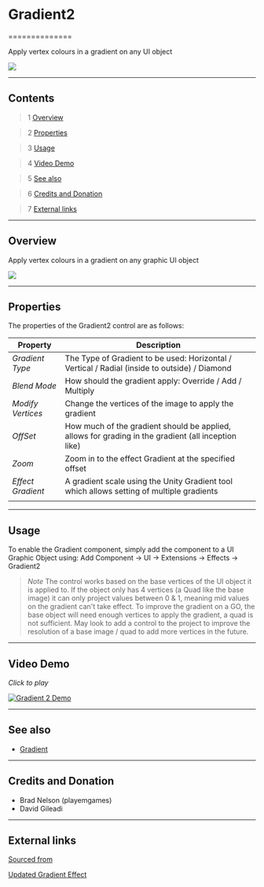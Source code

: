 # Gradient2

==============

Apply vertex colours in a gradient on any UI object

![](https://bitbucket.org/UnityUIExtensions/unity-ui-extensions/wiki/Controls/Images/Gradient2Example.jpg)

---------

## Contents

> 1 [Overview](#markdown-header-overview)

> 2 [Properties](#markdown-header-properties)

> 3 [Usage](#markdown-header-usage)

> 4 [Video Demo](#markdown-header-video-demo)

> 5 [See also](#markdown-header-see-also)

> 6 [Credits and Donation](#markdown-header-credits-and-donation)

> 7 [External links](#markdown-header-external-links)

---------

## Overview

Apply vertex colours in a gradient on any graphic UI object

![](https://bitbucket.org/UnityUIExtensions/unity-ui-extensions/wiki/Controls/Images/Gradient2Inspector.jpg)

---------

## Properties

The properties of the Gradient2 control are as follows:

Property | Description
--------- | --------------
*Gradient Type*|The Type of Gradient to be used: Horizontal / Vertical / Radial (inside to outside) / Diamond
*Blend Mode*|How should the gradient apply: Override / Add / Multiply
*Modify Vertices*|Change the vertices of the image to apply the gradient
*OffSet*|How much of the gradient should be applied, allows for grading in the gradient (all inception like)
*Zoom*|Zoom in to the effect Gradient at the specified offset
*Effect Gradient*|A gradient scale using the Unity Gradient tool which allows setting of multiple gradients
||

---------

## Usage

To enable the Gradient component, simply add the component to a UI Graphic Object using:
Add Component -> UI -> Extensions -> Effects -> Gradient2

> *Note*
> The control works based on the base vertices of the UI object it is applied to.  If the object only has 4 vertices (a Quad like the base image) it can only project values between 0 & 1, meaning mid values on the gradient can't take effect.  To improve the gradient on a GO, the base object will need enough vertices to apply the gradient, a quad is not sufficient.
> May look to add a control to the project to improve the resolution of a base image / quad to add more vertices in the future.

---------

## Video Demo

*Click to play*

[![Gradient 2 Demo](https://bitbucket.org/UnityUIExtensions/unity-ui-extensions/wiki/Controls/Images/Gradient2Demo.jpg)](https://bitbucket.org/UnityUIExtensions/unity-ui-extensions/wiki/Controls/Images/Gradient2Demo.mp4 "Gradient 2 Demo")

---------

## See also

* [Gradient](https://bitbucket.org/UnityUIExtensions/unity-ui-extensions/wiki/Controls/Gradient)

---------

## Credits and Donation

* Brad Nelson (playemgames)
* David Gileadi

---------

## External links

[Sourced from](http://answers.unity3d.com/questions/1086415/gradient-text-in-unity-522-basevertexeffect-is-obs.html)

[Updated Gradient Effect](https://bitbucket.org/UnityUIExtensions/unity-ui-extensions/pull-requests/15/support-complex-linear-gradients-gradient/diff)
